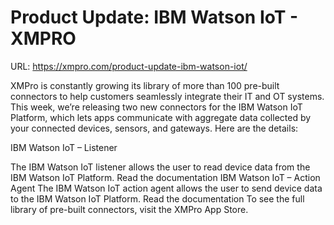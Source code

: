 # Product Update: IBM Watson IoT - XMPRO

URL: https://xmpro.com/product-update-ibm-watson-iot/

XMPro is constantly growing its library of more than 100 pre-built connectors to help customers seamlessly integrate their IT and OT systems. This week, we’re releasing two new connectors for the IBM Watson IoT Platform, which lets apps communicate with aggregate data collected by your connected devices, sensors, and gateways.
Here are the details:

IBM Watson IoT – Listener

The IBM Watson IoT listener allows the user to read device data from the IBM Watson IoT Platform.
Read the documentation
IBM Watson IoT – Action Agent
The IBM Watson IoT action agent allows the user to send device data to the IBM Watson IoT Platform.
Read the documentation
To see the full library of pre-built connectors, visit the XMPro App Store.